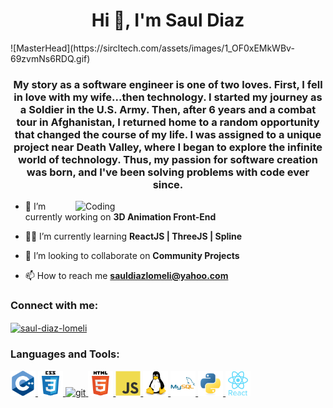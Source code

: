 
<!--
**sauldiazlomeli/sauldiazlomeli** is a ✨ _special_ ✨ repository because its `README.md` (this file) appears on your GitHub profile.

Here are some ideas to get you started:

- 🔭 I’m currently working on ...
- 🌱 I’m currently learning ...
- 👯 I’m looking to collaborate on ...
- 🤔 I’m looking for help with ...
- 💬 Ask me about ...
- 📫 How to reach me: ...
- 😄 Pronouns: ...
- ⚡ Fun fact: ...
-->
<h1 align="center">Hi 👋, I'm Saul Diaz</h1>
![MasterHead](https://sircltech.com/assets/images/1_OF0xEMkWBv-69zvmNs6RDQ.gif)
<h3 align="center">My story as a software engineer is one of two loves. First, I fell in love with my wife...then technology. I started my journey as a Soldier in the U.S. Army. Then, after 6 years and a combat tour in Afghanistan, I returned home to a random opportunity that changed the course of my life. I was assigned to a unique project near Death Valley, where I began to explore the infinite world of technology. Thus, my passion for software creation was born, and I've been solving problems with code ever since.</h3>
<img align="right" alt="Coding" width="400" src="https://miro.medium.com/max/1360/1*zVnWJtyGOX_kUIDm6ccCfQ.gif">

- 🔭 I’m currently working on **3D Animation Front-End**

- 👨‍💻 I’m currently learning **ReactJS | ThreeJS | Spline**

- 🤝 I’m looking to collaborate on **Community Projects**

- 📫 How to reach me **sauldiazlomeli@yahoo.com**

<h3 align="left">Connect with me:</h3>
<p align="left">
<a href="https://linkedin.com/in/saul-diaz-lomeli" target="blank"><img align="center" src="https://raw.githubusercontent.com/rahuldkjain/github-profile-readme-generator/master/src/images/icons/Social/linked-in-alt.svg" alt="saul-diaz-lomeli" height="30" width="40" /></a>
</p>

<h3 align="left">Languages and Tools:</h3>
<p align="left"> <a href="https://www.w3schools.com/cpp/" target="_blank" rel="noreferrer"> <img src="https://raw.githubusercontent.com/devicons/devicon/master/icons/cplusplus/cplusplus-original.svg" alt="cplusplus" width="40" height="40"/> </a> <a href="https://www.w3schools.com/css/" target="_blank" rel="noreferrer"> <img src="https://raw.githubusercontent.com/devicons/devicon/master/icons/css3/css3-original-wordmark.svg" alt="css3" width="40" height="40"/> </a> <a href="https://git-scm.com/" target="_blank" rel="noreferrer"> <img src="https://www.vectorlogo.zone/logos/git-scm/git-scm-icon.svg" alt="git" width="40" height="40"/> </a> <a href="https://www.w3.org/html/" target="_blank" rel="noreferrer"> <img src="https://raw.githubusercontent.com/devicons/devicon/master/icons/html5/html5-original-wordmark.svg" alt="html5" width="40" height="40"/> </a> <a href="https://developer.mozilla.org/en-US/docs/Web/JavaScript" target="_blank" rel="noreferrer"> <img src="https://raw.githubusercontent.com/devicons/devicon/master/icons/javascript/javascript-original.svg" alt="javascript" width="40" height="40"/> </a> <a href="https://www.linux.org/" target="_blank" rel="noreferrer"> <img src="https://raw.githubusercontent.com/devicons/devicon/master/icons/linux/linux-original.svg" alt="linux" width="40" height="40"/> </a> <a href="https://www.mysql.com/" target="_blank" rel="noreferrer"> <img src="https://raw.githubusercontent.com/devicons/devicon/master/icons/mysql/mysql-original-wordmark.svg" alt="mysql" width="40" height="40"/> </a> <a href="https://www.python.org" target="_blank" rel="noreferrer"> <img src="https://raw.githubusercontent.com/devicons/devicon/master/icons/python/python-original.svg" alt="python" width="40" height="40"/> </a> <a href="https://reactjs.org/" target="_blank" rel="noreferrer"> <img src="https://raw.githubusercontent.com/devicons/devicon/master/icons/react/react-original-wordmark.svg" alt="react" width="40" height="40"/> </a> </p>
